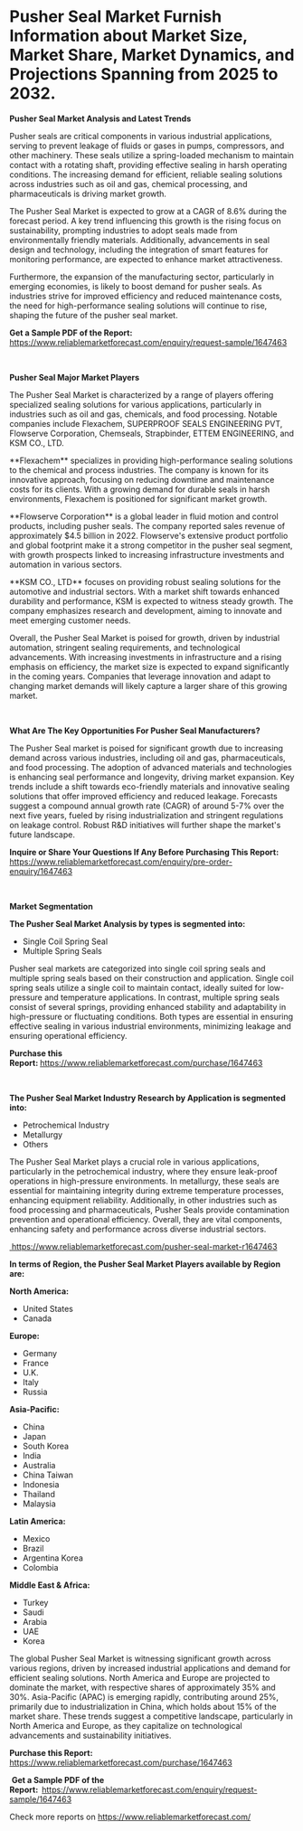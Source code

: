 <p><h1>Pusher Seal Market Furnish Information about Market Size, Market Share, Market Dynamics, and Projections Spanning from 2025 to 2032.</h1></p><p><strong>Pusher Seal Market Analysis and Latest Trends</strong></p>
<p><p>Pusher seals are critical components in various industrial applications, serving to prevent leakage of fluids or gases in pumps, compressors, and other machinery. These seals utilize a spring-loaded mechanism to maintain contact with a rotating shaft, providing effective sealing in harsh operating conditions. The increasing demand for efficient, reliable sealing solutions across industries such as oil and gas, chemical processing, and pharmaceuticals is driving market growth.</p><p>The Pusher Seal Market is expected to grow at a CAGR of 8.6% during the forecast period. A key trend influencing this growth is the rising focus on sustainability, prompting industries to adopt seals made from environmentally friendly materials. Additionally, advancements in seal design and technology, including the integration of smart features for monitoring performance, are expected to enhance market attractiveness. </p><p>Furthermore, the expansion of the manufacturing sector, particularly in emerging economies, is likely to boost demand for pusher seals. As industries strive for improved efficiency and reduced maintenance costs, the need for high-performance sealing solutions will continue to rise, shaping the future of the pusher seal market.</p></p>
<p><strong>Get a Sample PDF of the Report:&nbsp;</strong> <a href="https://www.reliablemarketforecast.com/enquiry/request-sample/1647463?utm_campaign=2529&utm_medium=2&utm_source=Github&utm_content=ia&utm_term=21022025&utm_id=pusher-seal">https://www.reliablemarketforecast.com/enquiry/request-sample/1647463</a></p>
<p>&nbsp;</p>
<p><strong>Pusher Seal Major Market Players</strong></p>
<p><p>The Pusher Seal Market is characterized by a range of players offering specialized sealing solutions for various applications, particularly in industries such as oil and gas, chemicals, and food processing. Notable companies include Flexachem, SUPERPROOF SEALS ENGINEERING PVT, Flowserve Corporation, Chemseals, Strapbinder, ETTEM ENGINEERING, and KSM CO., LTD.</p><p>**Flexachem** specializes in providing high-performance sealing solutions to the chemical and process industries. The company is known for its innovative approach, focusing on reducing downtime and maintenance costs for its clients. With a growing demand for durable seals in harsh environments, Flexachem is positioned for significant market growth.</p><p>**Flowserve Corporation** is a global leader in fluid motion and control products, including pusher seals. The company reported sales revenue of approximately $4.5 billion in 2022. Flowserve's extensive product portfolio and global footprint make it a strong competitor in the pusher seal segment, with growth prospects linked to increasing infrastructure investments and automation in various sectors.</p><p>**KSM CO., LTD** focuses on providing robust sealing solutions for the automotive and industrial sectors. With a market shift towards enhanced durability and performance, KSM is expected to witness steady growth. The company emphasizes research and development, aiming to innovate and meet emerging customer needs.</p><p>Overall, the Pusher Seal Market is poised for growth, driven by industrial automation, stringent sealing requirements, and technological advancements. With increasing investments in infrastructure and a rising emphasis on efficiency, the market size is expected to expand significantly in the coming years. Companies that leverage innovation and adapt to changing market demands will likely capture a larger share of this growing market.</p></p>
<p>&nbsp;</p>
<p><strong>What Are The Key Opportunities For Pusher Seal Manufacturers?</strong></p>
<p><p>The Pusher Seal market is poised for significant growth due to increasing demand across various industries, including oil and gas, pharmaceuticals, and food processing. The adoption of advanced materials and technologies is enhancing seal performance and longevity, driving market expansion. Key trends include a shift towards eco-friendly materials and innovative sealing solutions that offer improved efficiency and reduced leakage. Forecasts suggest a compound annual growth rate (CAGR) of around 5-7% over the next five years, fueled by rising industrialization and stringent regulations on leakage control. Robust R&D initiatives will further shape the market's future landscape.</p></p>
<p><strong>Inquire or Share Your Questions If Any Before Purchasing This Report:</strong> <a href="https://www.reliablemarketforecast.com/enquiry/pre-order-enquiry/1647463?utm_campaign=2529&utm_medium=2&utm_source=Github&utm_content=ia&utm_term=21022025&utm_id=pusher-seal">https://www.reliablemarketforecast.com/enquiry/pre-order-enquiry/1647463</a></p>
<p>&nbsp;</p>
<p><strong>Market Segmentation</strong></p>
<p><strong>The Pusher Seal Market Analysis by types is segmented into:</strong></p>
<p><ul><li>Single Coil Spring Seal</li><li>Multiple Spring Seals</li></ul></p>
<p><p>Pusher seal markets are categorized into single coil spring seals and multiple spring seals based on their construction and application. Single coil spring seals utilize a single coil to maintain contact, ideally suited for low-pressure and temperature applications. In contrast, multiple spring seals consist of several springs, providing enhanced stability and adaptability in high-pressure or fluctuating conditions. Both types are essential in ensuring effective sealing in various industrial environments, minimizing leakage and ensuring operational efficiency.</p></p>
<p><strong>Purchase this Report:&nbsp;</strong><a href="https://www.reliablemarketforecast.com/purchase/1647463?utm_campaign=2529&utm_medium=2&utm_source=Github&utm_content=ia&utm_term=21022025&utm_id=pusher-seal">https://www.reliablemarketforecast.com/purchase/1647463</a></p>
<p>&nbsp;</p>
<p><strong>The Pusher Seal Market Industry Research by Application is segmented into:</strong></p>
<p><ul><li>Petrochemical Industry</li><li>Metallurgy</li><li>Others</li></ul></p>
<p><p>The Pusher Seal Market plays a crucial role in various applications, particularly in the petrochemical industry, where they ensure leak-proof operations in high-pressure environments. In metallurgy, these seals are essential for maintaining integrity during extreme temperature processes, enhancing equipment reliability. Additionally, in other industries such as food processing and pharmaceuticals, Pusher Seals provide contamination prevention and operational efficiency. Overall, they are vital components, enhancing safety and performance across diverse industrial sectors.</p></p>
<p><a href="https://www.reliablemarketforecast.com/pusher-seal-market-r1647463?utm_campaign=2529&utm_medium=2&utm_source=Github&utm_content=ia&utm_term=21022025&utm_id=pusher-seal">&nbsp;https://www.reliablemarketforecast.com/pusher-seal-market-r1647463</a></p>
<p><strong>In terms of Region, the Pusher Seal Market Players available by Region are:</strong></p>
<p>
    <p> <strong> North America: </strong>
        <ul>
            <li>United States</li>
            <li>Canada</li>
        </ul>
        </p> 
    <p> <strong> Europe: </strong>
        <ul>
            <li>Germany</li>
            <li>France</li>
            <li>U.K.</li>
            <li>Italy</li>
            <li>Russia</li>
        </ul>
        </p> 
    <p> <strong> Asia-Pacific: </strong>
        <ul>
            <li>China</li>
            <li>Japan</li>
            <li>South Korea</li>
            <li>India</li>
            <li>Australia</li>
            <li>China Taiwan</li>
            <li>Indonesia</li>
            <li>Thailand</li>
            <li>Malaysia</li>
        </ul>
        </p> 
    <p> <strong> Latin America: </strong>
        <ul>
            <li>Mexico</li>
            <li>Brazil</li>
            <li>Argentina Korea</li>
            <li>Colombia</li>
        </ul>
        </p> 
    <p> <strong> Middle East & Africa: </strong>
        <ul>
            <li>Turkey</li>
            <li>Saudi</li>
            <li>Arabia</li>
            <li>UAE</li>
            <li>Korea</li>
        </ul>
    </p>
    </p>
<p><p>The global Pusher Seal Market is witnessing significant growth across various regions, driven by increased industrial applications and demand for efficient sealing solutions. North America and Europe are projected to dominate the market, with respective shares of approximately 35% and 30%. Asia-Pacific (APAC) is emerging rapidly, contributing around 25%, primarily due to industrialization in China, which holds about 15% of the market share. These trends suggest a competitive landscape, particularly in North America and Europe, as they capitalize on technological advancements and sustainability initiatives.</p></p>
<p><strong>Purchase this Report: </strong><a href="https://www.reliablemarketforecast.com/purchase/1647463?utm_campaign=2529&utm_medium=2&utm_source=Github&utm_content=ia&utm_term=21022025&utm_id=pusher-seal">https://www.reliablemarketforecast.com/purchase/1647463</a></p>
<p>&nbsp;<strong>Get a Sample PDF of the Report:&nbsp;&nbsp;</strong><a href="https://www.reliablemarketforecast.com/enquiry/request-sample/1647463?utm_campaign=2529&utm_medium=2&utm_source=Github&utm_content=ia&utm_term=21022025&utm_id=pusher-seal">https://www.reliablemarketforecast.com/enquiry/request-sample/1647463</a></p>
<p><strong></strong></p>
<p>Check more reports on <a href="https://www.reliablemarketforecast.com/?utm_campaign=2529&utm_medium=2&utm_source=Github&utm_content=ia&utm_term=21022025&utm_id=pusher-seal">https://www.reliablemarketforecast.com/</a></p>